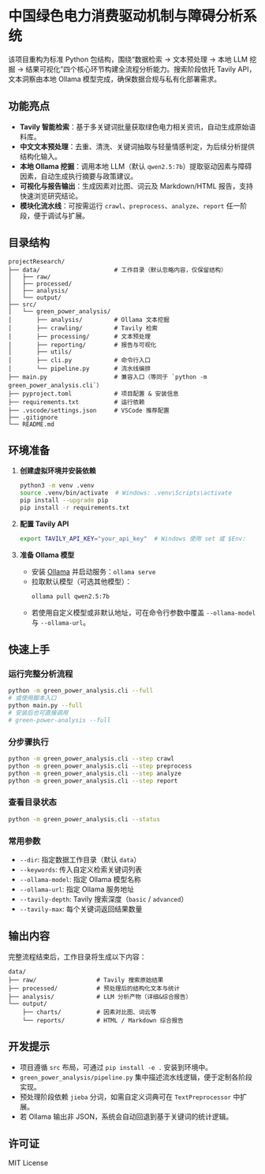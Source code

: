 # 中国绿色电力消费驱动机制与障碍分析系统

该项目重构为标准 Python 包结构，围绕“数据检索 → 文本预处理 → 本地 LLM 挖掘 → 结果可视化”四个核心环节构建全流程分析能力。搜索阶段依托 Tavily API，文本洞察由本地 Ollama 模型完成，确保数据合规与私有化部署需求。

## 功能亮点
- **Tavily 智能检索**：基于多关键词批量获取绿色电力相关资讯，自动生成原始语料库。
- **中文文本预处理**：去重、清洗、关键词抽取与轻量情感判定，为后续分析提供结构化输入。
- **本地 Ollama 挖掘**：调用本地 LLM（默认 `qwen2.5:7b`）提取驱动因素与障碍因素，自动生成执行摘要与政策建议。
- **可视化与报告输出**：生成因素对比图、词云及 Markdown/HTML 报告，支持快速浏览研究结论。
- **模块化流水线**：可按需运行 `crawl`、`preprocess`、`analyze`、`report` 任一阶段，便于调试与扩展。

## 目录结构
```
projectResearch/
├── data/                     # 工作目录（默认忽略内容，仅保留结构）
│   ├── raw/
│   ├── processed/
│   ├── analysis/
│   └── output/
├── src/
│   └── green_power_analysis/
│       ├── analysis/         # Ollama 文本挖掘
│       ├── crawling/         # Tavily 检索
│       ├── processing/       # 文本预处理
│       ├── reporting/        # 报告与可视化
│       ├── utils/
│       ├── cli.py            # 命令行入口
│       └── pipeline.py       # 流水线编排
├── main.py                   # 兼容入口（等同于 `python -m green_power_analysis.cli`）
├── pyproject.toml            # 项目配置 & 安装信息
├── requirements.txt          # 运行依赖
├── .vscode/settings.json     # VSCode 推荐配置
├── .gitignore
└── README.md
```

## 环境准备
1. **创建虚拟环境并安装依赖**
   ```bash
   python3 -m venv .venv
   source .venv/bin/activate  # Windows: .venv\Scripts\activate
   pip install --upgrade pip
   pip install -r requirements.txt
   ```

2. **配置 Tavily API**
   ```bash
   export TAVILY_API_KEY="your_api_key"  # Windows 使用 set 或 $Env:
   ```

3. **准备 Ollama 模型**
   - 安装 [Ollama](https://ollama.com/) 并启动服务：`ollama serve`
   - 拉取默认模型（可选其他模型）：
     ```bash
     ollama pull qwen2.5:7b
     ```
   - 若使用自定义模型或非默认地址，可在命令行参数中覆盖 `--ollama-model` 与 `--ollama-url`。

## 快速上手
### 运行完整分析流程
```bash
python -m green_power_analysis.cli --full
# 或使用脚本入口
python main.py --full
# 安装后也可直接调用
# green-power-analysis --full
```

### 分步骤执行
```bash
python -m green_power_analysis.cli --step crawl
python -m green_power_analysis.cli --step preprocess
python -m green_power_analysis.cli --step analyze
python -m green_power_analysis.cli --step report
```

### 查看目录状态
```bash
python -m green_power_analysis.cli --status
```

### 常用参数
- `--dir`: 指定数据工作目录（默认 `data`）
- `--keywords`: 传入自定义检索关键词列表
- `--ollama-model`: 指定 Ollama 模型名称
- `--ollama-url`: 指定 Ollama 服务地址
- `--tavily-depth`: Tavily 搜索深度（`basic` / `advanced`）
- `--tavily-max`: 每个关键词返回结果数量

## 输出内容
完整流程结束后，工作目录将生成以下内容：
```
data/
├── raw/                 # Tavily 搜索原始结果
├── processed/           # 预处理后的结构化文本与统计
├── analysis/            # LLM 分析产物（详细&综合报告）
└── output/
    ├── charts/          # 因素对比图、词云等
    └── reports/         # HTML / Markdown 综合报告
```

## 开发提示
- 项目遵循 `src` 布局，可通过 `pip install -e .` 安装到环境中。
- `green_power_analysis/pipeline.py` 集中描述流水线逻辑，便于定制各阶段实现。
- 预处理阶段依赖 `jieba` 分词，如需自定义词典可在 `TextPreprocessor` 中扩展。
- 若 Ollama 输出非 JSON，系统会自动回退到基于关键词的统计逻辑。

## 许可证
MIT License
